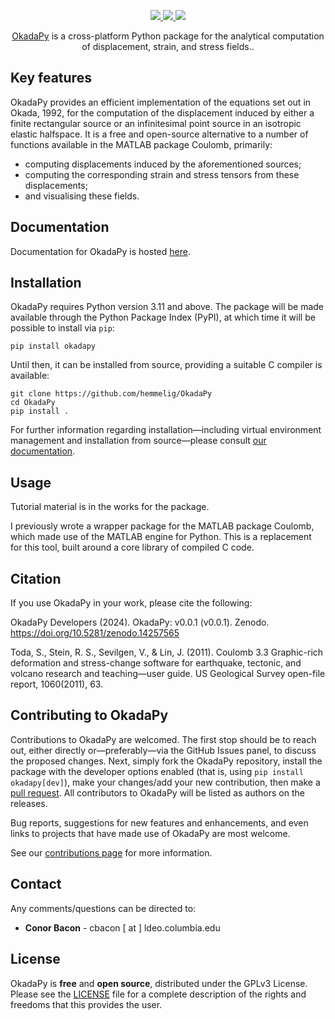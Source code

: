 <p align="center">
  <!-- DOI -->
  <a href="https://doi.org/10.5281/zenodo.14257565">
    <img src="https://zenodo.org/badge/DOI/10.5281/zenodo.14257565.svg" />
  </a>
  <!-- ReadTheDocs -->
  <a href="https://okadapy.readthedocs.io/en/latest">
    <img src="https://readthedocs.org/projects/okadapy/badge/?version=latest" />
  </a>
  <!-- License -->
  <a href="https://www.gnu.org/licenses/gpl-3.0">
    <img src="https://img.shields.io/badge/License-GPLv3-blue.svg" />
  </a>
</p>

<p align="center">
  <a href="https://okadapy.readthedocs.io/en/latest/index.html">OkadaPy</a> is a cross-platform Python package for the analytical computation of displacement, strain, and stress fields.</a>.
</p>

Key features
------------
OkadaPy provides an efficient implementation of the equations set out in Okada, 1992, for the computation of the displacement induced by either a finite rectangular source or an infinitesimal point source in an isotropic elastic halfspace. It is a free and open-source alternative to a number of functions available in the MATLAB package Coulomb, primarily:

- computing displacements induced by the aforementioned sources;
- computing the corresponding strain and stress tensors from these displacements;
- and visualising these fields.

Documentation
-------------
Documentation for OkadaPy is hosted [here](https://okadapy.readthedocs.io/en/latest/index.html).

Installation
------------
OkadaPy requires Python version 3.11 and above. The package will be made available through the Python Package Index (PyPI), at which time it will be possible to install via `pip`:

```console
pip install okadapy
```

Until then, it can be installed from source, providing a suitable C compiler is available:

```console
git clone https://github.com/hemmelig/OkadaPy
cd OkadaPy
pip install .
```

For further information regarding installation—including virtual environment management and installation from source—please consult [our documentation](https://okadapy.readthedocs.io/en/latest/installation.html).

Usage
-----
Tutorial material is in the works for the package.

I previously wrote a wrapper package for the MATLAB package Coulomb, which made use of the MATLAB engine for Python. This is a replacement for this tool, built around a core library of compiled C code.

Citation
--------
If you use OkadaPy in your work, please cite the following:

OkadaPy Developers (2024). OkadaPy: v0.0.1 (v0.0.1). Zenodo. https://doi.org/10.5281/zenodo.14257565

Toda, S., Stein, R. S., Sevilgen, V., & Lin, J. (2011). Coulomb 3.3 Graphic-rich deformation and stress-change software for earthquake, tectonic, and volcano research and teaching—user guide. US Geological Survey open-file report, 1060(2011), 63.

Contributing to OkadaPy
-----------------------
Contributions to OkadaPy are welcomed. The first stop should be to reach out, either directly or—preferably—via the GitHub Issues panel, to discuss the proposed changes. Next, simply fork the OkadaPy repository, install the package with the developer options enabled (that is, using `pip install okadapy[dev]`), make your changes/add your new contribution, then make a [pull request](https://help.github.com/articles/about-pull-requests/). All contributors to OkadaPy will be listed as authors on the releases.

Bug reports, suggestions for new features and enhancements, and even links to projects that have made use of OkadaPy are most welcome.

See our [contributions page](https://github.com/hemmelig/OkadaPy/blob/main/.github/CONTRIBUTING.md) for more information.

Contact
-------
Any comments/questions can be directed to:
* **Conor Bacon** - cbacon [ at ] ldeo.columbia.edu

License
-------
OkadaPy is **free** and **open source**, distributed under the GPLv3 License. Please see the [LICENSE](LICENSE) file for a complete description of the rights and freedoms that this provides the user.
